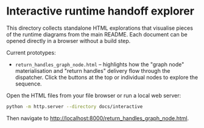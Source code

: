 # Interactive runtime handoff explorer

This directory collects standalone HTML explorations that visualise pieces of the
runtime diagrams from the main README. Each document can be opened directly in
a browser without a build step.

Current prototypes:

- `return_handles_graph_node.html` – highlights how the "graph node"
  materialisation and "return handles" delivery flow through the dispatcher.
  Click the buttons at the top or individual nodes to explore the sequence.

Open the HTML files from your file browser or run a local web server:

```bash
python -m http.server --directory docs/interactive
```

Then navigate to <http://localhost:8000/return_handles_graph_node.html>.
